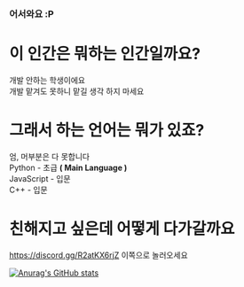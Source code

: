 ### 어서와요 :P
# 이 인간은 뭐하는 인간일까요?   
개발 안하는 학생이에요   
개발 맡겨도 못하니 맡길 생각 하지 마세요   
# 그래서 하는 언어는 뭐가 있죠?   
엄, 머부분은 다 못합니다   
Python - 초급 **( Main Language )**   
JavaScript - 입문   
C++ - 입문   
# 친해지고 싶은데 어떻게 다가갈까요   
https://discord.gg/R2atKX6rjZ 이쪽으로 놀러오세요   

[![Anurag's GitHub stats](https://github-readme-stats.vercel.app/api?username=LoveGom)](https://github.com/anuraghazra/github-readme-stats)

<!--
**LoveGom/LoveGom** is a ✨ _special_ ✨ repository because its `README.md` (this file) appears on your GitHub profile.

Here are some ideas to get you started:

- 🔭 I’m currently working on ...
- 🌱 I’m currently learning ...
- 👯 I’m looking to collaborate on ...
- 🤔 I’m looking for help with ...
- 💬 Ask me about ...
- 📫 How to reach me: ...
- 😄 Pronouns: ...
- ⚡ Fun fact: ...
-->

